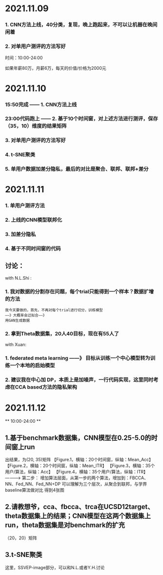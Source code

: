 # 2021.11.09

### 1. CNN方法上线，40分类，复现，晚上跑起来，不可以让机器在晚间闲着

### 2. 对单用户测评的方法写好

时间：10:00-24:00

如果年薪80万，月薪6万，每天的价值/价格为2000元

# 2021.11.10

### 15:50完成 —— 1. CNN方法上线

### 23:00代码跑上 —— 2. 基于10个时间窗，对上述方法进行测评，保存（35，10）维度的结果矩阵

### 3. 对单用户测评的方法写好
### 4. t-SNE聚类
### 5. 单用户数据加差分隐私，最后的对比是聚合、联邦、联邦+差分

# 2021.11.11

### 1. 单用户测评方法
### 2. 上线的CNN模型联邦化
### 3. 加差分隐私
### 4. 基于不同时间窗的代码

## 讨论：

with N.L.Shi : 
### 1.  我对数据的分割存在问题，每个trial只能得到一个样本？数据扩增的方法
    我今天要做的，首先，不再对每个trial进行切分，训练模型
    ——》大概率会过拟合——》
    用GAN生成数据
### 2.  拿到Theta数据集，20人40目标，现在有55人了

with Xuan:
### 1.  federated meta learning ——》 目标从训练一个中心模型转为训练一个本地的启始模型
### 2.  建议我在中心加 DP，本质上是加噪声，一行代码实现，这里同时考虑在CCA based方法的隐私架构


# 2021.11.12

** 10:00-24:00 **

## 1.基于benchmark数据集，CNN模型在0.25-5.0的时间窗上run

 出结果，为(20, 35)矩阵
【Figure.1，横轴：20个时间窗，纵轴：Mean_Acc】 
【Figure.2，横轴：20个时间窗，纵轴：Mean_ITR】 
【Figure.3，横轴：35个用户/算法，纵轴：Acc】 
【Figure.4，横轴：35个用户/算法，纵轴：ITR】 
————>
第二步：
增加算法层面，从第一步的两个算法，增加到：FBCCA、NN、Fed_NN、Fed_NN+DP
可以理解为三个层次，从聚合到联邦，与学界baseline算法做对比
得到4张图

## 2.请教想爷，cca、fbcca、trca在UCSD12target、theta数据集上的结果；CNN模型在这两个数据集上run，theta数据集是对benchmark的扩充
（20，20）矩阵

## 3.t-SNE聚类

   这里，SSVEP-image部分，可以和N.L.或者Y.H.讨论















